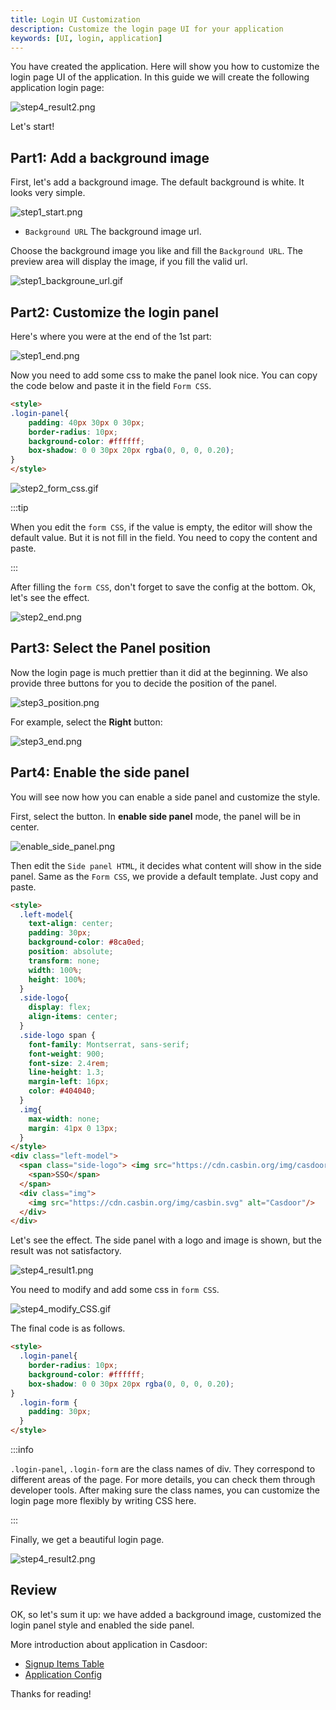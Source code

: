 ```yaml
---
title: Login UI Customization
description: Customize the login page UI for your application
keywords: [UI, login, application]
---
```


You have created the application. Here will show you how to customize the login page UI of the application. In this guide we will create the following application login page:

![step4_result2.png](/img/application/ui-customization/step4_result2.png)

Let's start!

## Part1: Add a background image

First, let's add a background image. The default background is white. It looks very simple.

![step1_start.png](/img/application/ui-customization/step1_start.png)

- `Background URL` The background image url.

Choose the background image you like and fill the `Background URL`. The preview area will display the image, if you fill the valid url.

![step1_backgroune_url.gif](/img/application/ui-customization/step1_backgroune_url.gif)

## Part2: Customize the login panel

Here's where you were at the end of the 1st part:

![step1_end.png](/img/application/ui-customization/step1_end.png)

Now you need to add some css to make the panel look nice. You can copy the code below and paste it in the field `Form CSS`.

```html
<style>
.login-panel{
    padding: 40px 30px 0 30px;
    border-radius: 10px;
    background-color: #ffffff;
    box-shadow: 0 0 30px 20px rgba(0, 0, 0, 0.20);
}
</style>
```

![step2_form_css.gif](/img/application/ui-customization/step2_form_css.gif)

:::tip

When you edit the `form CSS`, if the value is empty, the editor will show the default value. But it is not fill in the field. You need to copy the content and paste.

:::

After filling the `form CSS`, don't forget to save the config at the bottom. Ok, let's see the effect.

![step2_end.png](/img/application/ui-customization/step2_end.png)

## Part3: Select the Panel position

Now the login page is much prettier than it did at the beginning. We also provide three buttons for you to decide the position of the panel.

![step3_position.png](/img/application/ui-customization/step3_position.png)

For example, select the **Right** button:

![step3_end.png](/img/application/ui-customization/step3_end.png)

## Part4: Enable the side panel

You will see now how you can enable a side panel and customize the style.

First, select the button. In **enable side panel** mode, the panel will be in center.

![enable_side_panel.png](/img/application/ui-customization/step4_enable_side_panel.png)

Then edit the `Side panel HTML`, it decides what content will show in the side panel. Same as the `Form CSS`, we provide a default template.
Just copy and paste.

```html
<style>
  .left-model{
    text-align: center;
    padding: 30px;
    background-color: #8ca0ed;
    position: absolute;
    transform: none;
    width: 100%;
    height: 100%;
  }
  .side-logo{
    display: flex;
    align-items: center;
  }
  .side-logo span {
    font-family: Montserrat, sans-serif;
    font-weight: 900;
    font-size: 2.4rem;
    line-height: 1.3;
    margin-left: 16px;
    color: #404040;
  }
  .img{
    max-width: none;
    margin: 41px 0 13px;
  }
</style>
<div class="left-model">
  <span class="side-logo"> <img src="https://cdn.casbin.org/img/casdoor-logo_1185x256.png" alt="Casdoor" style="width: 120px"> 
    <span>SSO</span> 
  </span>
  <div class="img">
    <img src="https://cdn.casbin.org/img/casbin.svg" alt="Casdoor"/>
  </div>
</div>
```

Let's see the effect. The side panel with a logo and image is shown, but the result was not satisfactory.

![step4_result1.png](/img/application/ui-customization/step4_result1.png)

You need to modify and add some css in `form CSS`.

![step4_modify_CSS.gif](/img/application/ui-customization/step4_modify_CSS.gif)

The final code is as follows.

```html
<style>
  .login-panel{
    border-radius: 10px;
    background-color: #ffffff;
    box-shadow: 0 0 30px 20px rgba(0, 0, 0, 0.20);
}
  .login-form {
    padding: 30px;
  }
</style>
```

:::info

`.login-panel`, `.login-form` are the class names of div. They correspond to different areas of the page. For more details, you can check them through developer tools.
After making sure the class names, you can customize the login page more flexibly by writing CSS here.

:::

Finally, we get a beautiful login page.

![step4_result2.png](/img/application/ui-customization/step4_result2.png)

## Review

OK, so let's sum it up: we have added a background image, customized the login panel style and enabled the side panel.

More introduction about application in Casdoor:

- [Signup Items Table](/docs/application/signup-items-tabel)
- [Application Config](/docs/application/config)

Thanks for reading!
